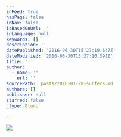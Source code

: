 ```yaml
---
inFeed: true
hasPage: false
inNav: false
isBasedOnUrl: ''
inLanguage: null
keywords: []
description: ''
datePublished: '2016-06-30T15:27:10.647Z'
dateModified: '2016-06-30T15:27:10.398Z'
title: ''
author:
  - name: ''
    url: ''
sourcePath: _posts/2016-01-20-surfers.md
authors: []
publisher: null
starred: false
_type: Blurb

---
```

![](https://the-grid-user-content.s3-us-west-2.amazonaws.com/8374c1db-d354-4653-a398-07d0ffbe9a24.jpg)